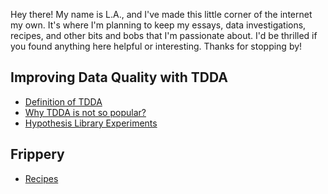 Hey there! My name is L.A., and I've made this little corner of the internet my own. It's where I'm planning to keep my essays, data investigations, recipes, and other bits and bobs that I'm passionate about. I'd be thrilled if you found anything here helpful or interesting. Thanks for stopping by!

## Improving Data Quality with TDDA
- [Definition of TDDA](./tdda/definition.md)
- [Why TDDA is not so popular?](./tdda/tdd_tdda.md)
- [Hypothesis Library Experiments](./tdda/hypothesis_example.py)
## Frippery
- [Recipes](./recipes/contents.md)